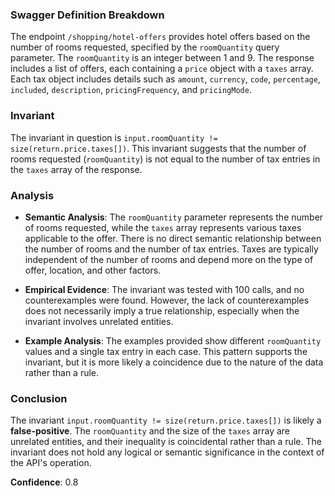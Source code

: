 ### Swagger Definition Breakdown

The endpoint `/shopping/hotel-offers` provides hotel offers based on the number of rooms requested, specified by the `roomQuantity` query parameter. The `roomQuantity` is an integer between 1 and 9. The response includes a list of offers, each containing a `price` object with a `taxes` array. Each tax object includes details such as `amount`, `currency`, `code`, `percentage`, `included`, `description`, `pricingFrequency`, and `pricingMode`.

### Invariant

The invariant in question is `input.roomQuantity != size(return.price.taxes[])`. This invariant suggests that the number of rooms requested (`roomQuantity`) is not equal to the number of tax entries in the `taxes` array of the response.

### Analysis

- **Semantic Analysis**: The `roomQuantity` parameter represents the number of rooms requested, while the `taxes` array represents various taxes applicable to the offer. There is no direct semantic relationship between the number of rooms and the number of tax entries. Taxes are typically independent of the number of rooms and depend more on the type of offer, location, and other factors.

- **Empirical Evidence**: The invariant was tested with 100 calls, and no counterexamples were found. However, the lack of counterexamples does not necessarily imply a true relationship, especially when the invariant involves unrelated entities.

- **Example Analysis**: The examples provided show different `roomQuantity` values and a single tax entry in each case. This pattern supports the invariant, but it is more likely a coincidence due to the nature of the data rather than a rule.

### Conclusion

The invariant `input.roomQuantity != size(return.price.taxes[])` is likely a **false-positive**. The `roomQuantity` and the size of the `taxes` array are unrelated entities, and their inequality is coincidental rather than a rule. The invariant does not hold any logical or semantic significance in the context of the API's operation.

**Confidence**: 0.8
